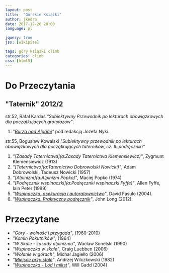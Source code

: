 ```yaml
---
layout: post
title:  "Górskie Książki"
author: jkedra
date: 2017-12-26 20:00
language: pl

jquery: true
jss: [wikipize]

tags: góry książki climb
categories: climb
css: [html5]
---
```


# Do Przeczytania

## "Taternik" 2012/2

str.52, Rafał Kardaś
_"Subiektywny Przewodnik po lekturach obowiązkowych dla początkujacych
grotołazów"_.

1. _"[Burza nad Alpami](a:)"_ pod redakcją Józefa Nyki.

str.55, Bogusław Kowalski
_"Subiektywny przewodnik po lekturach obowiązkowych
dla początkujących taterników, cz. II: podręczniki"_

1. _"[Zasady Taternictwa](a:Zasady Taternictwa Klemensiewicz)"_, Zygmunt Klemensiewicz (1913)
2. _"[Taternictwo](a:Taternictwo Dobrowolski Nowicki)"_,
   Adam Dobrowolski, Tadeusz Nowicki (1957)
3. _"[Alpinizm](a:Alpinizm Popko)"_, Maciej Popko (1974)
4. _"[Podręcznik wspinaczki](a:Podręcznki wspinaczki Fyffe)"_, Allen Fyffe, Iain Peter (1999)
6. _"[Wspinaczka, asekuracja i autoratownictwo](a:)"_, David Fasulo (2004).
7. _"[Wspinaczka. Praktyczny podręcznik](a:)"_, John Long (2012).

# Przeczytane

* _"Góry - wolność i przygoda"_, (1960-2010)
* _"Komin Pokutników"_, (1964)
* _"W Skale - zasady alpinizmu"_, Wacław Sonelski (1990)
* _"Wspinaczka w skale"_, Craig Luebben (2006)
* _"Wołanie w górach"_, Michał Jagiełło (2006)
* _"[Miejsce przy stole](/miejsce_przy_stole)"_, Andrzej Wilczkowski (1982)
* _"[Wspinaczka - Lód i mikst](/lod_i_mikst)"_, Will Gadd (2004)
